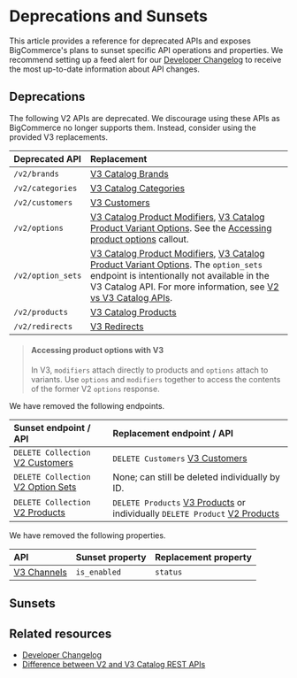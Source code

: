 # Deprecations and Sunsets



This article provides a reference for deprecated APIs and exposes BigCommerce's plans to sunset specific API operations and properties. We recommend setting up a feed alert for our [Developer Changelog](/changelog) to receive the most up-to-date information about API changes.

## Deprecations

The following V2 APIs are deprecated. We discourage using these APIs as BigCommerce no longer supports them. Instead, consider using the provided V3 replacements.

| Deprecated API | Replacement |
|:---------------|:------------|
| `/v2/brands` | [V3 Catalog Brands](/api-reference/store-management/catalog/brands/getbrands) |
| `/v2/categories` | [V3 Catalog Categories](/api-reference/store-management/catalog/category/getcategories) |
| `/v2/customers` | [V3 Customers](/api-reference/store-management/customers-v3) |
|`/v2/options`| [V3 Catalog Product Modifiers](/api-reference/store-management/catalog/product-modifiers/getmodifiers), [V3 Catalog Product Variant Options](/api-reference/store-management/catalog/product-variant-options/getoptions). See the [Accessing product options](#accessing-product-options-with-V3) callout.  |
|`/v2/option_sets`| [V3 Catalog Product Modifiers](/api-reference/store-management/catalog/product-modifiers/getmodifiers), [V3 Catalog Product Variant Options](/api-reference/store-management/catalog/product-variant-options/getoptions). The `option_sets` endpoint is intentionally not available in the V3 Catalog API. For more information, see [V2 vs V3 Catalog APIs](/legacy/v2-products/v2-v3). |
|`/v2/products `| [V3 Catalog Products](/api-reference/store-management/catalog/products/getproducts) |
|`/v2/redirects`| [V3 Redirects](/api-reference/store-management/redirects) |


<!-- theme: info -->
> #### Accessing product options with V3
> In V3, `modifiers` attach directly to products and `options` attach to variants. Use `options` and `modifiers` together to access the contents of the former V2 `options` response.


We have removed the following endpoints.

| Sunset endpoint / API | Replacement endpoint / API |
|:----------------------|:---------------------------|
| `DELETE Collection` [V2 Customers](/api-reference/store-management/customers-v2)  | `DELETE Customers` [V3 Customers](/api-reference/store-management/customers-v3/customers/customersdelete) |
| `DELETE Collection` [V2 Option Sets](/legacy/v2-catalog-products/v2-option-sets) | None; can still be deleted individually by ID. |
| `DELETE Collection` [V2 Products](/legacy/v2-catalog-products/v2-products) | `DELETE Products` [V3 Products](/api-reference/store-management/catalog/products/deleteproducts) or individually `DELETE Product` [V2 Products](/legacy/v2-catalog-products/v2-products#delete-a-product) |

We have removed the following properties.

| API | Sunset property | Replacement property |
|:----|:----------------|:---------------------|
[V3 Channels](/api-reference/store-management/channels/channels/listchannels) |`is_enabled` | `status` |

## Sunsets


## Related resources 

* [Developer Changelog](/changelog)
* [Difference between V2 and V3 Catalog REST APIs](/api-docs/store-management/catalog/v2-vs-v3)
